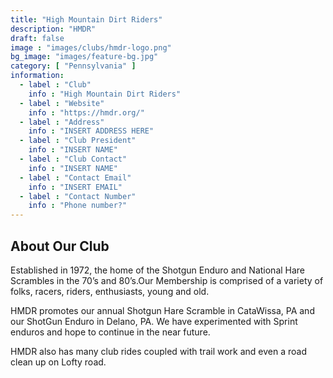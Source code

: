 ```yaml
---
title: "High Mountain Dirt Riders"
description: "HMDR"
draft: false
image : "images/clubs/hmdr-logo.png"
bg_image: "images/feature-bg.jpg"
category: [ "Pennsylvania" ]
information:
  - label : "Club"
    info : "High Mountain Dirt Riders"
  - label : "Website"
    info : "https://hmdr.org/"
  - label : "Address"
    info : "INSERT ADDRESS HERE"
  - label : "Club President"
    info : "INSERT NAME"
  - label : "Club Contact"
    info : "INSERT NAME"
  - label : "Contact Email"
    info : "INSERT EMAIL"
  - label : "Contact Number"
    info : "Phone number?"
---
```


## About Our Club

Established in 1972, the home of the Shotgun Enduro and National Hare Scrambles in the 70’s and 80’s.Our Membership is comprised of a variety of folks, racers, riders, enthusiasts, young and old.

HMDR promotes our annual Shotgun Hare Scramble in CataWissa, PA and our ShotGun Enduro in Delano, PA.
We have experimented with Sprint enduros and hope to continue in the near future.

HMDR also has many club rides coupled with trail work and even a road clean up on Lofty road.
